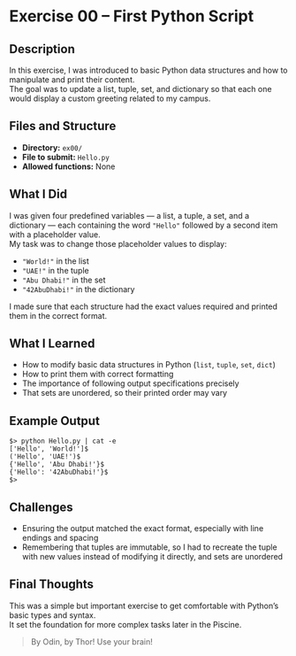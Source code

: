 # Exercise 00 – First Python Script

## Description

In this exercise, I was introduced to basic Python data structures and how to manipulate and print their content.  
The goal was to update a list, tuple, set, and dictionary so that each one would display a custom greeting related to my campus.

## Files and Structure

- **Directory:** `ex00/`
- **File to submit:** `Hello.py`
- **Allowed functions:** None

## What I Did

I was given four predefined variables — a list, a tuple, a set, and a dictionary — each containing the word `"Hello"` followed by a second item with a placeholder value.  
My task was to change those placeholder values to display:

- `"World!"` in the list
- `"UAE!"` in the tuple
- `"Abu Dhabi!"` in the set
- `"42AbuDhabi!"` in the dictionary

I made sure that each structure had the exact values required and printed them in the correct format.

## What I Learned

- How to modify basic data structures in Python (`list`, `tuple`, `set`, `dict`)
- How to print them with correct formatting
- The importance of following output specifications precisely
- That sets are unordered, so their printed order may vary

## Example Output

```
$> python Hello.py | cat -e
['Hello', 'World!']$
('Hello', 'UAE!')$
{'Hello', 'Abu Dhabi!'}$
{'Hello': '42AbuDhabi!'}$
$>
```

## Challenges

- Ensuring the output matched the exact format, especially with line endings and spacing
- Remembering that tuples are immutable, so I had to recreate the tuple with new values instead of modifying it directly, and sets are unordered

## Final Thoughts

This was a simple but important exercise to get comfortable with Python’s basic types and syntax.  
It set the foundation for more complex tasks later in the Piscine.

> By Odin, by Thor! Use your brain!